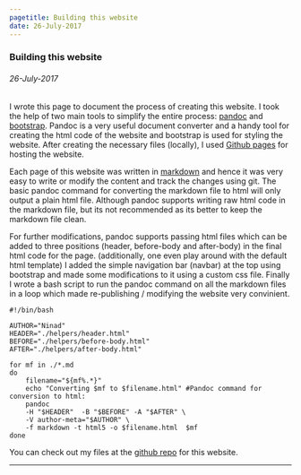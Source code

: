```yaml
---
pagetitle: Building this website
date: 26-July-2017
---
```



### Building this website
###### 26-July-2017

I wrote this page to document the process of creating this website.
I took the help of two main tools to simplify the entire process:
[pandoc](https://pandoc.org/) and [bootstrap](http://getbootstrap.com/). 
Pandoc is a very useful document converter and a handy tool for creating the 
html code of the website and bootstrap is used for styling the website. 
After creating the necessary files (locally), I used 
[Github pages](https://pages.github.com/) for hosting the website.

Each page of this website was written in [markdown](http://pandoc.org/MANUAL.html#pandocs-markdown)
and hence it was very easy to
write or modify the content and track the changes using git. 
The basic pandoc command for converting the markdown 
file to html will only output a plain html file. 
Although pandoc supports writing raw html code in the markdown file, but 
its not recommended as its better to keep the markdown file clean.

For further modifications, pandoc supports passing html files which can be added
to three positions (header, before-body and after-body) in the final html code 
for the page. (additionally, one even play around with the default html template)
I added the simple navigation bar (navbar) at the top using bootstrap and made some 
modifications to it using a custom css file. Finally I wrote a bash script to run 
the pandoc command on all the markdown files in a loop which made re-publishing / 
modifying the website very convinient.

~~~
#!/bin/bash

AUTHOR="Ninad"
HEADER="./helpers/header.html"
BEFORE="./helpers/before-body.html"
AFTER="./helpers/after-body.html"

for mf in ./*.md
do
	filename="${mf%.*}"
	echo "Converting $mf to $filename.html" #Pandoc command for conversion to html:	
	pandoc	
	-H "$HEADER"  -B "$BEFORE" -A "$AFTER" \
	-V author-meta="$AUTHOR" \
	-f markdown -t html5 -o $filename.html  $mf	
done
~~~


You can check out my files at the [github repo](https://github.com/ninception/ninception.github.io) 
for this website. 


---
